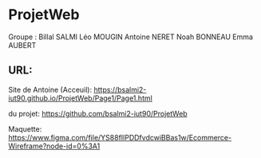 # ProjetWeb
Groupe : Billal SALMI Léo MOUGIN Antoine NERET Noah BONNEAU Emma AUBERT
## URL:
Site de Antoine (Acceuil): https://bsalmi2-iut90.github.io/ProjetWeb/Page1/Page1.html

du projet: https://github.com/bsalmi2-iut90/ProjetWeb

Maquette: https://www.figma.com/file/YS88fIlPDDfvdcwiBBas1w/Ecommerce-Wireframe?node-id=0%3A1
